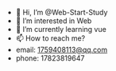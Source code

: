 - 👋 Hi, I’m @Web-Start-Study
- 👀 I’m interested in Web
- 🌱 I’m currently learning vue
- 📫 How to reach me?
- email: 1759408113@qq.com
- phone: 17823819647

<!---
Web-Start-Study/Web-Start-Study is a ✨ special ✨ repository because its `README.md` (this file) appears on your GitHub profile.
You can click the Preview link to take a look at your changes.
--->
